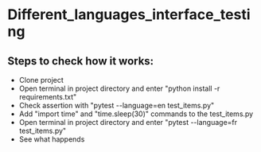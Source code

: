 # Different_languages_interface_testing
## Steps to check how it works:
<ul>
  <li>Clone project
  <li>Open terminal in project directory and enter "python install -r requirements.txt"
  <li>Check assertion with "pytest --language=en test_items.py"
  <li>Add "import time" and "time.sleep(30)" commands to the test_items.py
  <li>Open terminal in project directory and enter "pytest --language=fr test_items.py"
  <li>See what happends
<ul>
